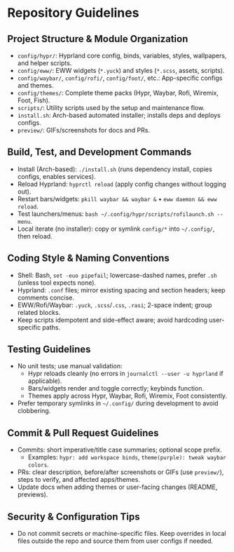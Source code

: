 # Repository Guidelines

## Project Structure & Module Organization
- `config/hypr/`: Hyprland core config, binds, variables, styles, wallpapers, and helper scripts.
- `config/eww/`: EWW widgets (`*.yuck`) and styles (`*.scss`, assets, scripts).
- `config/waybar/`, `config/rofi/`, `config/foot/`, etc.: App-specific configs and themes.
- `config/themes/`: Complete theme packs (Hypr, Waybar, Rofi, Wiremix, Foot, Fish).
- `scripts/`: Utility scripts used by the setup and maintenance flow.
- `install.sh`: Arch-based automated installer; installs deps and deploys configs.
- `preview/`: GIFs/screenshots for docs and PRs.

## Build, Test, and Development Commands
- Install (Arch-based): `./install.sh` (runs dependency install, copies configs, enables services).
- Reload Hyprland: `hyprctl reload` (apply config changes without logging out).
- Restart bars/widgets: `pkill waybar && waybar &` • `eww daemon && eww reload`.
- Test launchers/menus: `bash ~/.config/hypr/scripts/rofilaunch.sh --menu`.
- Local iterate (no installer): copy or symlink `config/*` into `~/.config/`, then reload.

## Coding Style & Naming Conventions
- Shell: Bash, `set -euo pipefail`; lowercase-dashed names, prefer `.sh` (unless tool expects none).
- Hyprland: `.conf` files; mirror existing spacing and section headers; keep comments concise.
- EWW/Rofi/Waybar: `.yuck`, `.scss`/`.css`, `.rasi`; 2-space indent; group related blocks.
- Keep scripts idempotent and side-effect aware; avoid hardcoding user-specific paths.

## Testing Guidelines
- No unit tests; use manual validation:
  - Hypr reloads cleanly (no errors in `journalctl --user -u hyprland` if applicable).
  - Bars/widgets render and toggle correctly; keybinds function.
  - Themes apply across Hypr, Waybar, Rofi, Wiremix, Foot consistently.
- Prefer temporary symlinks in `~/.config/` during development to avoid clobbering.

## Commit & Pull Request Guidelines
- Commits: short imperative/title case summaries; optional scope prefix.
  - Examples: `hypr: add workspace binds`, `theme(purple): tweak waybar colors`.
- PRs: clear description, before/after screenshots or GIFs (use `preview/`), steps to verify, and affected apps/themes.
- Update docs when adding themes or user-facing changes (README, previews).

## Security & Configuration Tips
- Do not commit secrets or machine-specific files. Keep overrides in local files outside the repo and source them from user configs if needed.
